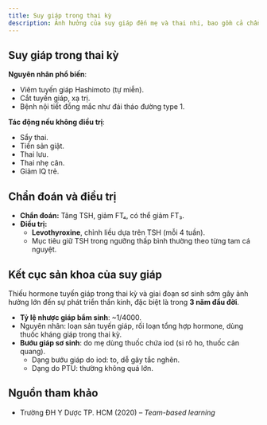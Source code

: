 ```yaml
---
title: Suy giáp trong thai kỳ
description: Ảnh hưởng của suy giáp đến mẹ và thai nhi, bao gồm cả chẩn đoán và hướng xử trí phù hợp.
---
```


## Suy giáp trong thai kỳ

**Nguyên nhân phổ biến**:

- Viêm tuyến giáp Hashimoto (tự miễn).
- Cắt tuyến giáp, xạ trị.
- Bệnh nội tiết đồng mắc như đái tháo đường type 1.

**Tác động nếu không điều trị**:

- Sẩy thai.
- Tiền sản giật.
- Thai lưu.
- Thai nhẹ cân.
- Giảm IQ trẻ.

## Chẩn đoán và điều trị

- **Chẩn đoán:** Tăng TSH, giảm FT₄, có thể giảm FT₃.
- **Điều trị:**
  - **Levothyroxine**, chỉnh liều dựa trên TSH (mỗi 4 tuần).
  - Mục tiêu giữ TSH trong ngưỡng thấp bình thường theo từng tam cá nguyệt.

## Kết cục sản khoa của suy giáp

Thiếu hormone tuyến giáp trong thai kỳ và giai đoạn sơ sinh sớm gây ảnh hưởng lớn đến sự phát triển thần kinh, đặc biệt là trong **3 năm đầu đời**.

- **Tỷ lệ nhược giáp bẩm sinh**: ~1/4000.
- Nguyên nhân: loạn sản tuyến giáp, rối loạn tổng hợp hormone, dùng thuốc kháng giáp trong thai kỳ.
- **Bướu giáp sơ sinh**: do mẹ dùng thuốc chứa iod (si rô ho, thuốc cản quang).
  - Dạng bướu giáp do iod: to, dễ gây tắc nghẽn.
  - Dạng do PTU: thường không quá lớn.

## Nguồn tham khảo

- Trường ĐH Y Dược TP. HCM (2020) – _Team-based learning_
